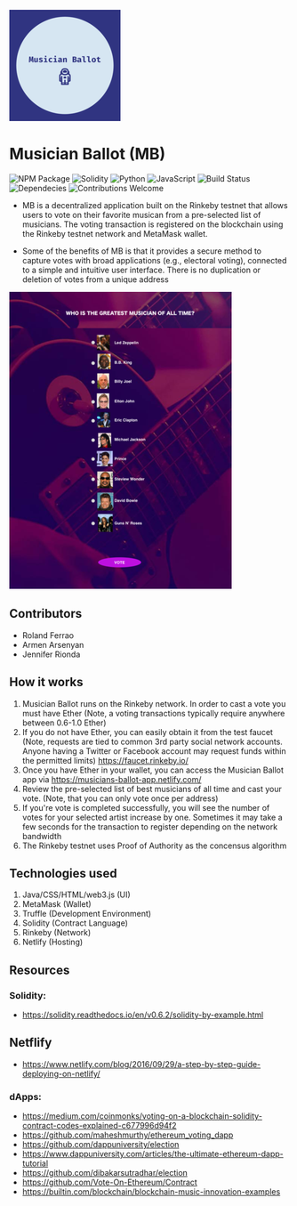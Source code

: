 ![Company logo](images/logo.png)

# Musician Ballot (MB)
![NPM Package](https://img.shields.io/npm/v/@openzeppelin/contracts.svg) ![Solidity](https://img.shields.io/badge/solidity-v0.5.0-green) ![Python](https://camo.githubusercontent.com/de59e8e9b410aa0b9479b114040c06468ef33cfc/68747470733a2f2f696d672e736869656c64732e696f2f62616467652f707974686f6e2d76332e362b2d626c75652e737667)  ![JavaScript](https://img.shields.io/badge/JavaScript-v1.8.5-orange) ![Build Status](https://travis-ci.org/anfederico/Clairvoyant.svg?branch=master)  ![Dependecies](https://camo.githubusercontent.com/6266857d1c53194119edf1d9aafae7a4b301fa16/68747470733a2f2f696d672e736869656c64732e696f2f62616467652f646570656e64656e636965732d7570253230746f253230646174652d627269676874677265656e2e737667) ![Contributions Welcome](https://camo.githubusercontent.com/72f84692f9f89555c176bb9e0eca9cf08d97fec9/68747470733a2f2f696d672e736869656c64732e696f2f62616467652f636f6e747269627574696f6e732d77656c636f6d652d6f72616e67652e737667)

* MB is a decentralized application built on the Rinkeby testnet that allows users to vote on their favorite musican from a pre-selected list of musicians. The voting transaction is registered on the blockchain using the Rinkeby testnet network and MetaMask wallet. 

* Some of the benefits of MB is that it provides a secure method to capture votes with broad applications (e.g., electoral voting), connected to a simple and intuitive user interface. There is no duplication or deletion of votes from a unique address

![User interface](images/music-on-the-blockchain.png)

## Contributors
* Roland Ferrao
* Armen Arsenyan
* Jennifer Rionda

## How it works
1. Musician Ballot runs on the Rinkeby network. In order to cast a vote you must have Ether (Note, a voting transactions typically require anywhere between 0.6-1.0 Ether)
2. If you do not have Ether, you can easily obtain it from the test faucet (Note, requests are tied to common 3rd party social network accounts. Anyone having a Twitter or Facebook account may request funds within the permitted limits) https://faucet.rinkeby.io/
3. Once you have Ether in your wallet, you can access the Musician Ballot app via https://musicians-ballot-app.netlify.com/
4. Review the pre-selected list of best musicians of all time and cast your vote. (Note, that you can only vote once per address)
5. If you're vote is completed successfully, you will see the number of votes for your selected artist increase by one. Sometimes it may take a few seconds for the transaction to register depending on the network bandwidth
6. The Rinkeby testnet uses Proof of Authority as the concensus algorithm

## Technologies used
1. Java/CSS/HTML/web3.js (UI)
2. MetaMask (Wallet)
3. Truffle (Development Environment)
4. Solidity (Contract Language)
5. Rinkeby (Network)
6. Netlify (Hosting)

## Resources
### Solidity: 
* https://solidity.readthedocs.io/en/v0.6.2/solidity-by-example.html
## Netflify
* https://www.netlify.com/blog/2016/09/29/a-step-by-step-guide-deploying-on-netlify/
### dApps:
* https://medium.com/coinmonks/voting-on-a-blockchain-solidity-contract-codes-explained-c677996d94f2
* https://github.com/maheshmurthy/ethereum_voting_dapp
* https://github.com/dappuniversity/election
* https://www.dappuniversity.com/articles/the-ultimate-ethereum-dapp-tutorial
* https://github.com/dibakarsutradhar/election
* https://github.com/Vote-On-Ethereum/Contract
* https://builtin.com/blockchain/blockchain-music-innovation-examples

